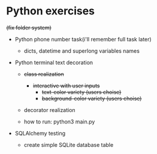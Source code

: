 # Python exercises
<s>(fix folder system)</s>
- Python phone number task(i'll remember full task later)
    - dicts, datetime and superlong variables names

- Python terminal text decoration
    - <s>class realization</s>
        - <s>interactive with user inputs</s> 
            - <s>text-color variety (users choise) </s>
            - <s>background-color variety (users choise)</s>
    
    - decorator realization 

    - how to run: python3 main.py

- SQLAlchemy testing
    - create simple SQLite database table